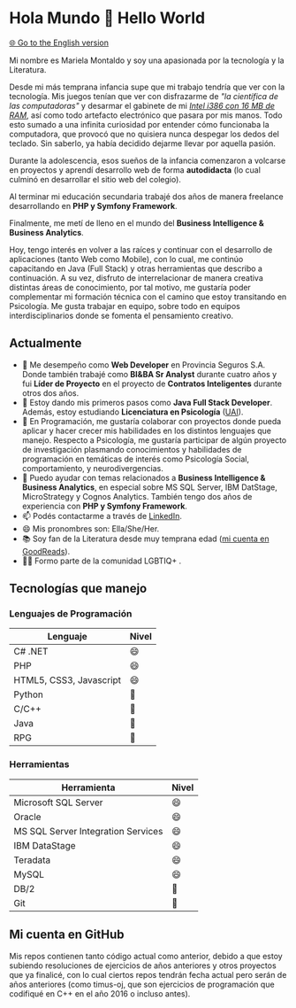 # Hola Mundo 👋 Hello World
[🌐 Go to the English version](README-en.md)

Mi nombre es Mariela Montaldo y soy una apasionada por la tecnología y la Literatura. 

Desde mi más temprana infancia supe que mi trabajo tendría que ver con la tecnología. Mis juegos tenían que ver con disfrazarme de <i>"la científica de las computadoras"</i> y desarmar el gabinete de mi <i>[Intel i386 con 16 MB de RAM](https://en.wikipedia.org/wiki/I386)</i>, así como todo artefacto electrónico que pasara por mis manos. Todo esto sumado a una infinita curiosidad por entender cómo funcionaba la computadora, que provocó que no quisiera nunca despegar los dedos del teclado. Sin saberlo, ya había decidido dejarme llevar por aquella pasión.

Durante la adolescencia, esos sueños de la infancia comenzaron a volcarse en proyectos y aprendí desarrollo web de forma <b>autodidacta</b> (lo cual culminó en desarrollar el sitio web del colegio). 

Al terminar mi educación secundaria trabajé dos años de manera freelance desarrollando en <b>PHP y Symfony Framework</b>. 

Finalmente, me metí de lleno en el mundo del <b>Business Intelligence & Business Analytics</b>. 

Hoy, tengo interés en volver a las raíces y continuar con el desarrollo de aplicaciones (tanto Web como Mobile), con lo cual, me continúo capacitando en Java (Full Stack) y otras herramientas que describo a continuación. A su vez, disfruto de interrelacionar de manera creativa distintas áreas de conocimiento, por tal motivo, me gustaría poder complementar mi formación técnica con el camino que estoy transitando en Psicología. Me gusta trabajar en equipo, sobre todo en equipos interdisciplinarios donde se fomenta el pensamiento creativo.

## Actualmente

- 🔭 Me desempeño como <b>Web Developer</b> en Provincia Seguros S.A. Donde también trabajé como <b>BI&BA Sr Analyst</b> durante cuatro años y fui <b>Líder de Proyecto</b> en el proyecto de <b>Contratos Inteligentes</b> durante otros dos años.
- 🌱 Estoy dando mis primeros pasos como <b>Java Full Stack Developer</b>. Además, estoy estudiando <b>Licenciatura en Psicología</b> ([UAI](https://uai.edu.ar/facultades/psicolog%C3%ADa-y-relaciones-humanas/licenciatura-en-psicolog%C3%ADa/)).
- 👯 En Programación, me gustaría colaborar con proyectos donde pueda aplicar y hacer crecer mis habilidades en los distintos lenguajes que manejo. Respecto a Psicología, me gustaría participar de algún proyecto de investigación plasmando conocimientos y habilidades de programación en temáticas de interés como Psicología Social, comportamiento, y neurodivergencias.
- 💬 Puedo ayudar con temas relacionados a <b>Business Intelligence & Business Analytics</b>, en especial sobre MS SQL Server, IBM DatStage, MicroStrategy y Cognos Analytics. También tengo dos años de experiencia con <b>PHP y Symfony Framework</b>.
- 📫 Podés contactarme a través de [LinkedIn](https://www.linkedin.com/in/mmontaldo/).
- 😄 Mis pronombres son: Ella/She/Her.
- :books: Soy fan de la Literatura desde muy temprana edad ([mi cuenta en GoodReads](https://www.goodreads.com/user/show/76202148-mariela)).
- :rainbow_flag: Formo parte de la comunidad LGBTIQ+ .

## Tecnologías que manejo

### Lenguajes de Programación
| Lenguaje  | Nivel |
| ------------- | ------------- |
| C# .NET  | :smile:  |
| PHP  | :smile: |
| HTML5, CSS3, Javascript  | :smile:  |
| Python  | :slightly_smiling_face:  |
| C/C++  | :slightly_smiling_face:  |
| Java  | :slightly_smiling_face:  |
| RPG  | :slightly_smiling_face: |

### Herramientas
| Herramienta  | Nivel |
| ------------- | ------------- |
| Microsoft SQL Server  | :smile:  |
| Oracle  | :smile: |
| MS SQL Server Integration Services  | :smile: |
| IBM DataStage  | :smile: |
| Teradata  | :smile:  |
| MySQL  | :smile:  |
| DB/2  | :slightly_smiling_face:  |
| Git  | :slightly_smiling_face:  |

## Mi cuenta en GitHub
Mis repos contienen tanto código actual como anterior, debido a que estoy subiendo resoluciones de ejercicios de años anteriores y otros proyectos que ya finalicé, con lo cual ciertos repos tendrán fecha actual pero serán de años anteriores (como timus-oj, que son ejercicios de programación que codifiqué en C++ en el año 2016 o incluso antes).
